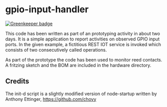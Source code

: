 # gpio-input-handler

[![Greenkeeper badge](https://badges.greenkeeper.io/mwittig/gpio-input-handler.svg)](https://greenkeeper.io/)

This code has been written as part of an prototyping activity in about two days. It is a simple 
application to report activities on observed GPIO input ports. In the given example, a 
fictitious REST IOT service is invoked which consists of two consecutively called operations.

As part of the prototype the code has been used to monitor reed contacts. A fritzing sketch and
the BOM are included in the hardware directory.  

## Credits

The init-d script is a slightly modified version of node-startup written 
by Anthony Ettinger, https://github.com/chovy


